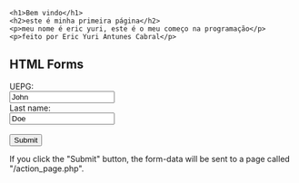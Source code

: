 <!DOCTYPE html>
<html>

<head>
    <title>Page Title</title>
</head>

<body>

    <h1>Bem vindo</h1>
    <h2>este é minha primeira página</h2>
    <p>meu nome é eric yuri, este é o meu começo na programação</p>
    <p>feito por Eric Yuri Antunes Cabral</p>

</body>

</html>

<!DOCTYPE html>
<html>
<body>

<h2>HTML Forms</h2>

<form action="">
  <label for="fname">UEPG:</label><br>
  <input type="text" id="fname" name="fname" value="John"><br>
  <label for="lname">Last name:</label><br>
  <input type="text" id="lname" name="lname" value="Doe"><br><br>
  <input type="submit" value="Submit">
</form> 

<p>If you click the "Submit" button, the form-data will be sent to a page called "/action_page.php".</p>

</body>
</html>
